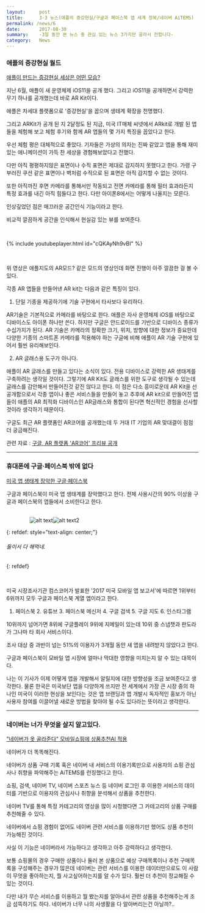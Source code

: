 ```yaml
---
layout:     post
title:      3·3 뉴스(애플의 증강현실/구글과 페이스북 앱 세계 정복/네이버 AiTEMS)
permalink: /news/6
date:       2017-08-30
summary:    -3일 동안 본 뉴스 중 관심 있는 뉴스 3가지만 골라서 전합니다-
category: 	News
---
```


### 애플의 증강현실 월드

[애플이 만드는 증강현실 세상은 어떤 모습?](http://www.zdnet.co.kr/news/news_view.asp?artice_id=20170830101409&type=det&re=)

지난 6월, 애플이 새 운영체제 iOS11을 공개 했다. 그리고 iOS11을 공개하면서 강력한 무기 하나를 공개했는데 바로 AR Kit이다. 

애플은 차세대 플랫폼으로 '증강현실'을 꼽으며 생테계 확장을 천명했다.

그리고 ARKit가 공개 된 지 2달정도 된 지금, 미국 IT매체 씨넷에서 ARkit로 개발 된 앱들을 체험해 보고 체험 후기와 함께 AR 앱들의 몇 가지 특징을 꼽았다고 한다.

우선 체험 평은 대체적으로 좋았다. 기자들은 가상의 의자는 진짜 같았고 앱을 통해 재미있는 애니메이션이 가득 찬 세상을 경험해보았다고 전했다.

다만 아직 평평하지않은 표면이나 수직 표면은 제대로 감지하지 못했다고 한다.  가령 구부러진 쿠션 같은 표면이나 벽처럼 수직으로 된 표면은 아직 감지할 수 없는 것이다.

또한 아직까진 후면 카메라를 통해서만 작동되고 전면 카메라를 통해 필터 효과라든지 특정 효과를 내긴 아직 힘들다고 한다. 다만 아이폰8에서는 어떻게 나올지는 모른다.

인상깊었던 점은 매끄러운 공간인식 기능이라고 한다.

비교적 깔끔하게 공간을 인식해서 현실감 있는 뷰를 보여준다.

<br>

{% include youtubeplayer.html id="cQKAyNh9vBI" %}

<br>

위 영상은 애플지도의 AR모드? 같은 모드의 영상인데 화면 진행이 아주 깔끔한 걸 볼 수 있다.

각종 AR 앱들을 만들어낸 AR kit는 다음과 같은 특징이 있다.

1. 단일 기종을 제공하기에 기술 구현에서 타사보다 유리하다.

AR기술은 기본적으로 카메라를 바탕으로 한다. 애플은 자사 운영체제 iOS를 바탕으로 디바이스도 아이폰 하나만 쓴다. 하지만 구글은 안드로이드를 기반으로 디바이스 종류가 수십가지가 된다. AR 기술은 카메라의 정확한 크기, 위치, 방향에 대한 정보가 중요한데 다양한 기종의 스마트폰 카메라를 적용해야 하는 구글에 비해 애플이 AR 기술 구현에 있어서 훨씬 유리해보인다.

2. AR 글래스용 도구가 아니다.

애플이 AR 글래스를 만들고 있다는 소식이 있다. 전용 디바이스로 강력한 AR 생태계를 구축하려는 생각일 것이다. 그렇기에 AR Kit도 글래스를 위한 도구로 생각될 수 있는데 글래스를 감안해서 만들어진것 같진 않다고 한다. 이 점은 다소 흥미로운데 AR Kit을 선공개함으로서 각종 앱이나 좋은 서비스들을 만들어 놓고 추후에 AR kit으로 만들어진 앱들이 애플의 AR 최적화 디바이스인 AR글래스와 통합이 된다면 혁신적인 경험을 선사할 것이라 생각하기 때문이다.  

구글도 최근 AR 플랫폼인 AR코어를 공개했는데 두 거대 IT 기업의 AR 맞대결이 점점 더 궁금해진다.


관련 자료 : [구글, AR 플랫폼 'AR코어' 프리뷰 공개](http://www.zdnet.co.kr/news/news_view.asp?artice_id=20170830082840)


- - -

### 휴대폰에 구글·페이스북 밖에 없다

[미국 앱 생태계 장악한 구글·페이스북](http://www.etnews.com/20170830000130)

구글과 페이스북이 미국 앱 생태계를 장악했다고 한다. 전체 사용시간의 90% 이상을 구글과 페이스북의 앱들에서 소비한다고 한다.

<br>

<div style = "display:flex; justify-content: center; width: 50%;">
<div>	
	 <img src="http://img.etnews.com/photonews/1708/989177_20170830141746_964_0002.jpg" alt="alt text" >
</div>

<div>	
	<img src="http://img.etnews.com/photonews/1708/989177_20170830141746_964_0003.jpg" alt="alt text2">
</div>
</div>

{: refdef: style="text-align: center;"}
###### _둘이서 다 해먹네._
{: refdef}

<br>

미국 시장조사기관 컴스코어가 발표한 '2017 미국 모바일 앱 보고서'에 따르면 1위부터 6위까지 모두 구글과 페이스북 계열 앱이라고 한다. 

1. 페이스북 2. 유튜브 3. 페이스북 메신저 4. 구글 검색 5. 구글 지도 6. 인스타그램

10위까지 넘어가면 8위에 구글플레이 9위에 지메일이 있는데 10위 중 스냅챗과 판도라가 그나마 타 회사 서비스이다.

조사 대상 중 과반이 넘는 51%의 이용자가 3개월 동안 새 앱을 내려받지 않았다고 한다. 

구글과 페이스북이 모바일 앱 시장에 얼마나 막대한 영향을 미치는지 알 수 있는 대목이다.

나는 이 기사가 이제 어떻게 앱을 개발해서 알릴지에 대한 방향성을 조금 보여준다고 생각한다. 물론 한국은 미국보단 앱을 다양하게 쓰지만 전 세계에서 가장 큰 시장 중의 하나인 미국이 이러한 현상을 보인다는 것은 앱 브랜딩과 앱 개발시 독자적인 홍보가 아닌 사용자 참여를 이끌어낼 새로운 방법을 찾아야 될 수도 있다라는 뜻이라고 생각한다. 

 - - -

 ### 네이버는 너가 무엇을 살지 알고있다.

 ["네이버가 옷 골라준다" 모바일쇼핑에 상품추천AI 적용](http://news1.kr/articles/?3087676)

네이버가 더 똑똑해진다.

네이버가 상품 구매 기록 혹은 네이버 내 서비스의 이용기록만으로 사용자의 쇼핑 관심사나 취향을 파악해주는 AiTEMS를 런칭했다고 한다.

쇼핑, 검색, 네이버 TV, 네이버 스포츠 뉴스 등 네이버 로그인 후 이용한 서비스의 데이터를 기반으로 이용자의 관심사나 취향을 분석해서 상품을 추천한다.

네이버 TV를 통해 특정 카테고리의 영상을 많이 시청했다면 그 카테고리의 상품 구매를 추천해줄 수 있다. 

네이버에서 쇼핑 경험이 없어도 네이버 관련 서비스를 이용하기만 했어도 상품 추천이 가능해진 것이다. 

사실 이 기능은 네이버라서 가능하다고 생각하고 아주 강력하다고 생각한다. 

보통 쇼핑몰의 경우 구매한 상품이나 둘러 본 상품으로 예상 구매목록이나 추천 구매목록을 구성해주는 경우가 많은데 네이버는 관련 서비스를 이용한 데이터만으로도 이 사람이 무엇을 좋아하는지, 뭘 사고싶어하는지를 알 수가 있다. 훨씬 더 추천이 정교해질 수 있는 것이다. 

다만 내가 무슨 서비스를 이용하고 뭘 봤는지를 알아내서 관련 상품을 추천해주는게 조금 섬뜩하기도 하다. 네이버가 너무 나의 사생활을 다 알아버리는건 아닐까?..

